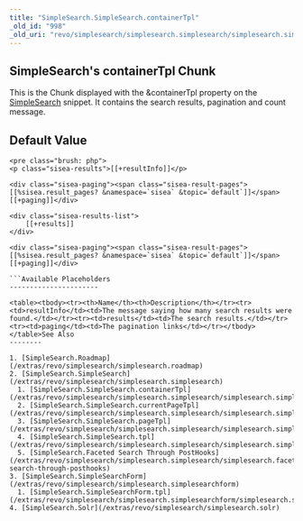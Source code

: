 ```yaml
---
title: "SimpleSearch.SimpleSearch.containerTpl"
_old_id: "998"
_old_uri: "revo/simplesearch/simplesearch.simplesearch/simplesearch.simplesearch.containertpl"
---
```


SimpleSearch's containerTpl Chunk
---------------------------------

This is the Chunk displayed with the &containerTpl property on the [SimpleSearch](/extras/revo/simplesearch/simplesearch.simplesearch "SimpleSearch.SimpleSearch") snippet. It contains the search results, pagination and count message.

Default Value
-------------

```
<pre class="brush: php">
<p class="sisea-results">[[+resultInfo]]</p>

<div class="sisea-paging"><span class="sisea-result-pages">[[%sisea.result_pages? &namespace=`sisea` &topic=`default`]]</span>[[+paging]]</div>

<div class="sisea-results-list">
    [[+results]]
</div>

<div class="sisea-paging"><span class="sisea-result-pages">[[%sisea.result_pages? &namespace=`sisea` &topic=`default`]]</span>[[+paging]]</div>

```Available Placeholders
----------------------

<table><tbody><tr><th>Name</th><th>Description</th></tr><tr><td>resultInfo</td><td>The message saying how many search results were found.</td></tr><tr><td>results</td><td>The search results.</td></tr><tr><td>paging</td><td>The pagination links</td></tr></tbody></table>See Also
--------

1. [SimpleSearch.Roadmap](/extras/revo/simplesearch/simplesearch.roadmap)
2. [SimpleSearch.SimpleSearch](/extras/revo/simplesearch/simplesearch.simplesearch)
  1. [SimpleSearch.SimpleSearch.containerTpl](/extras/revo/simplesearch/simplesearch.simplesearch/simplesearch.simplesearch.containertpl)
  2. [SimpleSearch.SimpleSearch.currentPageTpl](/extras/revo/simplesearch/simplesearch.simplesearch/simplesearch.simplesearch.currentpagetpl)
  3. [SimpleSearch.SimpleSearch.pageTpl](/extras/revo/simplesearch/simplesearch.simplesearch/simplesearch.simplesearch.pagetpl)
  4. [SimpleSearch.SimpleSearch.tpl](/extras/revo/simplesearch/simplesearch.simplesearch/simplesearch.simplesearch.tpl)
  5. [SimpleSearch.Faceted Search Through PostHooks](/extras/revo/simplesearch/simplesearch.simplesearch/simplesearch.faceted-search-through-posthooks)
3. [SimpleSearch.SimpleSearchForm](/extras/revo/simplesearch/simplesearch.simplesearchform)
  1. [SimpleSearch.SimpleSearchForm.tpl](/extras/revo/simplesearch/simplesearch.simplesearchform/simplesearch.simplesearchform.tpl)
4. [SimpleSearch.Solr](/extras/revo/simplesearch/simplesearch.solr)